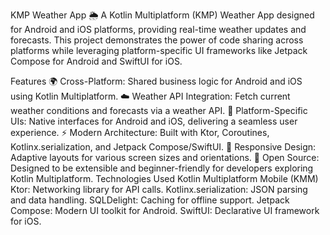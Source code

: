 KMP Weather App 🌦️
A Kotlin Multiplatform (KMP) Weather App designed for Android and iOS platforms, providing real-time weather updates and forecasts. This project demonstrates the power of code sharing across platforms while leveraging platform-specific UI frameworks like Jetpack Compose for Android and SwiftUI for iOS.

Features
🌍 Cross-Platform: Shared business logic for Android and iOS using Kotlin Multiplatform.
☁️ Weather API Integration: Fetch current weather conditions and forecasts via a weather API.
📱 Platform-Specific UIs: Native interfaces for Android and iOS, delivering a seamless user experience.
⚡ Modern Architecture: Built with Ktor, Coroutines, Kotlinx.serialization, and Jetpack Compose/SwiftUI.
🔄 Responsive Design: Adaptive layouts for various screen sizes and orientations.
🔗 Open Source: Designed to be extensible and beginner-friendly for developers exploring Kotlin Multiplatform.
Technologies Used
Kotlin Multiplatform Mobile (KMM)
Ktor: Networking library for API calls.
Kotlinx.serialization: JSON parsing and data handling.
SQLDelight: Caching for offline support.
Jetpack Compose: Modern UI toolkit for Android.
SwiftUI: Declarative UI framework for iOS.
